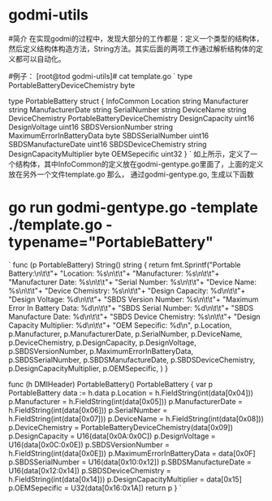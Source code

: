 godmi-utils
===========

#简介
 在实现godmi的过程中，发现大部分的工作都是：定义一个类型的结构体，然后定义结构体构造方法，String方法。其实后面的两项工作通过解析结构体的定义都可以自动化。
 
#例子：
 [root@tod godmi-utils]# cat template.go
`
type PortableBatteryDeviceChemistry byte

type PortableBattery struct {
        InfoCommon
        Location                  string
        Manufacturer              string
        ManufacturerDate          string
        SerialNumber              string
        DeviceName                string
        DeviceChemistry           PortableBatteryDeviceChemistry
        DesignCapacity            uint16
        DesignVoltage             uint16
        SBDSVersionNumber         string
        MaximumErrorInBatteryData byte
        SBDSSerialNumber          uint16
        SBDSManufactureDate       uint16
        SBDSDeviceChemistry       string
        DesignCapacityMultiplier  byte
        OEMSepecific              uint32
}
`
如上所示，定义了一个结构体，其中InfoCommon的定义放在godmi-gentype.go里面了，上面的定义放在另外一个文件template.go
那么， 通过godmi-gentype.go, 生成以下函数
# go run godmi-gentype.go -template ./template.go -typename="PortableBattery"
`
func (p PortableBattery) String() string {
        return fmt.Sprintf("Portable Battery:\n\t\t"+
                "Location: %s\n\t\t"+
                "Manufacturer: %s\n\t\t"+
                "Manufacturer Date: %s\n\t\t"+
                "Serial Number: %s\n\t\t"+
                "Device Name: %s\n\t\t"+
                "Device Chemistry: %s\n\t\t"+
                "Design Capacity: %d\n\t\t"+
                "Design Voltage: %d\n\t\t"+
                "SBDS Version Number: %s\n\t\t"+
                "Maximum Error In Battery Data: %d\n\t\t"+
                "SBDS Serial Number: %d\n\t\t"+
                "SBDS Manufacture Date: %d\n\t\t"+
                "SBDS Device Chemistry: %s\n\t\t"+
                "Design Capacity Multiplier: %d\n\t\t"+
                "OEM Sepecific: %d\n",
                p.Location,
                p.Manufacturer,
                p.ManufacturerDate,
                p.SerialNumber,
                p.DeviceName,
                p.DeviceChemistry,
                p.DesignCapacity,
                p.DesignVoltage,
                p.SBDSVersionNumber,
                p.MaximumErrorInBatteryData,
                p.SBDSSerialNumber,
                p.SBDSManufactureDate,
                p.SBDSDeviceChemistry,
                p.DesignCapacityMultiplier,
                p.OEMSepecific,
        )
}

func (h DMIHeader) PortableBattery() PortableBattery {
        var p PortableBattery
        data := h.data
        p.Location = h.FieldString(int(data[0x04]))
        p.Manufacturer = h.FieldString(int(data[0x05]))
        p.ManufacturerDate = h.FieldString(int(data[0x06]))
        p.SerialNumber = h.FieldString(int(data[0x07]))
        p.DeviceName = h.FieldString(int(data[0x08]))
        p.DeviceChemistry = PortableBatteryDeviceChemistry(data[0x09])
        p.DesignCapacity = U16(data[0x0A:0x0C])
        p.DesignVoltage = U16(data[0x0C:0x0E])
        p.SBDSVersionNumber = h.FieldString(int(data[0x0E]))
        p.MaximumErrorInBatteryData = data[0x0F]
        p.SBDSSerialNumber = U16(data[0x10:0x12])
        p.SBDSManufactureDate = U16(data[0x12:0x14])
        p.SBDSDeviceChemistry = h.FieldString(int(data[0x14]))
        p.DesignCapacityMultiplier = data[0x15]
        p.OEMSepecific = U32(data[0x16:0x1A])
        return p
}
`
